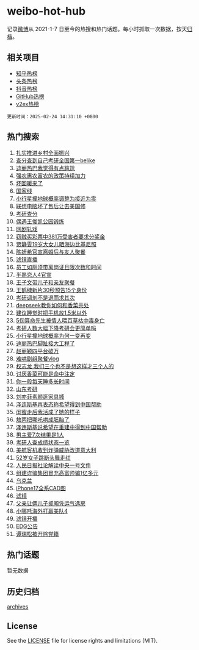 # weibo-hot-hub

记录[微博](https://www.weibo.com)从 2021-1-7 日至今的热搜和热门话题。每小时抓取一次数据，按天[归档](archives)。

## 相关项目

- [知乎热榜](https://github.com/snaildev/zhihu-hot-hub)
- [头条热榜](https://github.com/snaildev/toutiao-hot-hub)
- [抖音热榜](https://github.com/snaildev/douyin-hot-hub)
- [GitHub热榜](https://github.com/snaildev/github-hot-hub)
- [v2ex热榜](https://github.com/snaildev/v2ex-hot-hub)


`更新时间：2025-02-24 14:31:10 +0800`

## 热门搜索

1. [扎实推进乡村全面振兴](https://m.weibo.cn/search?containerid=100103type%3D1%26t%3D10%26q%3D%23%E6%89%8E%E5%AE%9E%E6%8E%A8%E8%BF%9B%E4%B9%A1%E6%9D%91%E5%85%A8%E9%9D%A2%E6%8C%AF%E5%85%B4%23&stream_entry_id=51&isnewpage=1&extparam=seat%3D1%26cate%3D10103%26q%3D%2523%25E6%2589%258E%25E5%25AE%259E%25E6%258E%25A8%25E8%25BF%259B%25E4%25B9%25A1%25E6%259D%2591%25E5%2585%25A8%25E9%259D%25A2%25E6%258C%25AF%25E5%2585%25B4%2523%26pos%3D0%26dgr%3D0%26stream_entry_id%3D51%26c_type%3D51%26filter_type%3Drealtimehot%26display_time%3D1740378669%26pre_seqid%3D17403786692330374345891)
1. [查分查到自己考研全国第一belike](https://m.weibo.cn/search?containerid=100103type%3D1%26t%3D10%26q%3D%23%E6%9F%A5%E5%88%86%E6%9F%A5%E5%88%B0%E8%87%AA%E5%B7%B1%E8%80%83%E7%A0%94%E5%85%A8%E5%9B%BD%E7%AC%AC%E4%B8%80belike%23&stream_entry_id=31&isnewpage=1&extparam=seat%3D1%26flag%3D1%26filter_type%3Drealtimehot%26lcate%3D5001%26pos%3D0%26cate%3D5001%26realpos%3D1%26c_type%3D31%26dgr%3D0%26stream_entry_id%3D31%26q%3D%2523%25E6%259F%25A5%25E5%2588%2586%25E6%259F%25A5%25E5%2588%25B0%25E8%2587%25AA%25E5%25B7%25B1%25E8%2580%2583%25E7%25A0%2594%25E5%2585%25A8%25E5%259B%25BD%25E7%25AC%25AC%25E4%25B8%2580belike%2523%26band_rank%3D1%26display_time%3D1740378669%26pre_seqid%3D17403786692330374345891)
1. [迪丽热巴我觉得有点尴尬](https://m.weibo.cn/search?containerid=100103type%3D1%26t%3D10%26q%3D%23%E8%BF%AA%E4%B8%BD%E7%83%AD%E5%B7%B4%E6%88%91%E8%A7%89%E5%BE%97%E6%9C%89%E7%82%B9%E5%B0%B4%E5%B0%AC%23&stream_entry_id=31&isnewpage=1&extparam=seat%3D1%26flag%3D1%26filter_type%3Drealtimehot%26lcate%3D5001%26pos%3D1%26cate%3D5001%26realpos%3D2%26c_type%3D31%26dgr%3D0%26stream_entry_id%3D31%26q%3D%2523%25E8%25BF%25AA%25E4%25B8%25BD%25E7%2583%25AD%25E5%25B7%25B4%25E6%2588%2591%25E8%25A7%2589%25E5%25BE%2597%25E6%259C%2589%25E7%2582%25B9%25E5%25B0%25B4%25E5%25B0%25AC%2523%26band_rank%3D2%26display_time%3D1740378669%26pre_seqid%3D17403786692330374345891)
1. [强农惠农富农的政策持续加力](https://m.weibo.cn/search?containerid=100103type%3D1%26t%3D10%26q%3D%23%E5%BC%BA%E5%86%9C%E6%83%A0%E5%86%9C%E5%AF%8C%E5%86%9C%E7%9A%84%E6%94%BF%E7%AD%96%E6%8C%81%E7%BB%AD%E5%8A%A0%E5%8A%9B%23&stream_entry_id=31&isnewpage=1&extparam=seat%3D1%26flag%3D0%26filter_type%3Drealtimehot%26lcate%3D5001%26pos%3D2%26cate%3D5001%26realpos%3D3%26c_type%3D31%26dgr%3D0%26stream_entry_id%3D31%26q%3D%2523%25E5%25BC%25BA%25E5%2586%259C%25E6%2583%25A0%25E5%2586%259C%25E5%25AF%258C%25E5%2586%259C%25E7%259A%2584%25E6%2594%25BF%25E7%25AD%2596%25E6%258C%2581%25E7%25BB%25AD%25E5%258A%25A0%25E5%258A%259B%2523%26band_rank%3D3%26display_time%3D1740378669%26pre_seqid%3D17403786692330374345891)
1. [坏回暖来了](https://m.weibo.cn/search?containerid=100103type%3D1%26t%3D10%26q%3D%23%E5%9D%8F%E5%9B%9E%E6%9A%96%E6%9D%A5%E4%BA%86%23&stream_entry_id=31&isnewpage=1&extparam=seat%3D1%26flag%3D1%26filter_type%3Drealtimehot%26lcate%3D5001%26pos%3D3%26cate%3D5001%26realpos%3D4%26c_type%3D31%26dgr%3D0%26stream_entry_id%3D31%26q%3D%2523%25E5%259D%258F%25E5%259B%259E%25E6%259A%2596%25E6%259D%25A5%25E4%25BA%2586%2523%26band_rank%3D4%26display_time%3D1740378669%26pre_seqid%3D17403786692330374345891)
1. [国家线](https://m.weibo.cn/search?containerid=100103type%3D1%26t%3D10%26q%3D%E5%9B%BD%E5%AE%B6%E7%BA%BF&stream_entry_id=31&isnewpage=1&extparam=seat%3D1%26flag%3D2%26filter_type%3Drealtimehot%26lcate%3D5001%26pos%3D4%26cate%3D5001%26realpos%3D5%26c_type%3D31%26dgr%3D0%26stream_entry_id%3D31%26q%3D%25E5%259B%25BD%25E5%25AE%25B6%25E7%25BA%25BF%26band_rank%3D5%26display_time%3D1740378669%26pre_seqid%3D17403786692330374345891)
1. [小行星撞地球概率调整为接近为零](https://m.weibo.cn/search?containerid=100103type%3D1%26t%3D10%26q%3D%23%E5%B0%8F%E8%A1%8C%E6%98%9F%E6%92%9E%E5%9C%B0%E7%90%83%E6%A6%82%E7%8E%87%E8%B0%83%E6%95%B4%E4%B8%BA%E6%8E%A5%E8%BF%91%E4%B8%BA%E9%9B%B6%23&stream_entry_id=31&isnewpage=1&extparam=seat%3D1%26flag%3D1%26filter_type%3Drealtimehot%26lcate%3D5001%26pos%3D5%26cate%3D5001%26realpos%3D6%26c_type%3D31%26dgr%3D0%26stream_entry_id%3D31%26q%3D%2523%25E5%25B0%258F%25E8%25A1%258C%25E6%2598%259F%25E6%2592%259E%25E5%259C%25B0%25E7%2590%2583%25E6%25A6%2582%25E7%258E%2587%25E8%25B0%2583%25E6%2595%25B4%25E4%25B8%25BA%25E6%258E%25A5%25E8%25BF%2591%25E4%25B8%25BA%25E9%259B%25B6%2523%26band_rank%3D6%26display_time%3D1740378669%26pre_seqid%3D17403786692330374345891)
1. [联想电脑坏了售后让去美国修](https://m.weibo.cn/search?containerid=100103type%3D1%26t%3D10%26q%3D%23%E8%81%94%E6%83%B3%E7%94%B5%E8%84%91%E5%9D%8F%E4%BA%86%E5%94%AE%E5%90%8E%E8%AE%A9%E5%8E%BB%E7%BE%8E%E5%9B%BD%E4%BF%AE%23&stream_entry_id=31&isnewpage=1&extparam=seat%3D1%26flag%3D0%26filter_type%3Drealtimehot%26lcate%3D5001%26pos%3D6%26cate%3D5001%26realpos%3D7%26c_type%3D31%26dgr%3D0%26stream_entry_id%3D31%26q%3D%2523%25E8%2581%2594%25E6%2583%25B3%25E7%2594%25B5%25E8%2584%2591%25E5%259D%258F%25E4%25BA%2586%25E5%2594%25AE%25E5%2590%258E%25E8%25AE%25A9%25E5%258E%25BB%25E7%25BE%258E%25E5%259B%25BD%25E4%25BF%25AE%2523%26band_rank%3D7%26display_time%3D1740378669%26pre_seqid%3D17403786692330374345891)
1. [考研查分](https://m.weibo.cn/search?containerid=100103type%3D1%26t%3D10%26q%3D%E8%80%83%E7%A0%94%E6%9F%A5%E5%88%86&stream_entry_id=31&isnewpage=1&extparam=seat%3D1%26flag%3D0%26filter_type%3Drealtimehot%26lcate%3D5001%26pos%3D7%26cate%3D5001%26realpos%3D8%26c_type%3D31%26dgr%3D0%26stream_entry_id%3D31%26q%3D%25E8%2580%2583%25E7%25A0%2594%25E6%259F%25A5%25E5%2588%2586%26band_rank%3D8%26display_time%3D1740378669%26pre_seqid%3D17403786692330374345891)
1. [偶遇王俊凯公园锻炼](https://m.weibo.cn/search?containerid=100103type%3D1%26t%3D10%26q%3D%23%E5%81%B6%E9%81%87%E7%8E%8B%E4%BF%8A%E5%87%AF%E5%85%AC%E5%9B%AD%E9%94%BB%E7%82%BC%23&stream_entry_id=31&isnewpage=1&extparam=seat%3D1%26flag%3D1%26filter_type%3Drealtimehot%26lcate%3D5001%26pos%3D8%26cate%3D5001%26realpos%3D9%26c_type%3D31%26dgr%3D0%26stream_entry_id%3D31%26q%3D%2523%25E5%2581%25B6%25E9%2581%2587%25E7%258E%258B%25E4%25BF%258A%25E5%2587%25AF%25E5%2585%25AC%25E5%259B%25AD%25E9%2594%25BB%25E7%2582%25BC%2523%26band_rank%3D9%26display_time%3D1740378669%26pre_seqid%3D17403786692330374345891)
1. [网剧轧戏](https://m.weibo.cn/search?containerid=100103type%3D1%26t%3D10%26q%3D%E7%BD%91%E5%89%A7%E8%BD%A7%E6%88%8F&stream_entry_id=31&isnewpage=1&extparam=seat%3D1%26flag%3D0%26filter_type%3Drealtimehot%26lcate%3D5001%26pos%3D9%26cate%3D5001%26realpos%3D10%26c_type%3D31%26dgr%3D0%26stream_entry_id%3D31%26q%3D%25E7%25BD%2591%25E5%2589%25A7%25E8%25BD%25A7%25E6%2588%258F%26band_rank%3D10%26display_time%3D1740378669%26pre_seqid%3D17403786692330374345891)
1. [窃贼买彩票中381万受害者要求分奖金](https://m.weibo.cn/search?containerid=100103type%3D1%26t%3D10%26q%3D%23%E7%AA%83%E8%B4%BC%E4%B9%B0%E5%BD%A9%E7%A5%A8%E4%B8%AD381%E4%B8%87%E5%8F%97%E5%AE%B3%E8%80%85%E8%A6%81%E6%B1%82%E5%88%86%E5%A5%96%E9%87%91%23&stream_entry_id=31&isnewpage=1&extparam=seat%3D1%26flag%3D1%26filter_type%3Drealtimehot%26lcate%3D5001%26pos%3D10%26cate%3D5001%26realpos%3D11%26c_type%3D31%26dgr%3D0%26stream_entry_id%3D31%26q%3D%2523%25E7%25AA%2583%25E8%25B4%25BC%25E4%25B9%25B0%25E5%25BD%25A9%25E7%25A5%25A8%25E4%25B8%25AD381%25E4%25B8%2587%25E5%258F%2597%25E5%25AE%25B3%25E8%2580%2585%25E8%25A6%2581%25E6%25B1%2582%25E5%2588%2586%25E5%25A5%2596%25E9%2587%2591%2523%26band_rank%3D11%26display_time%3D1740378669%26pre_seqid%3D17403786692330374345891)
1. [贾静雯19岁大女儿晒海边比基尼照](https://m.weibo.cn/search?containerid=100103type%3D1%26t%3D10%26q%3D%23%E8%B4%BE%E9%9D%99%E9%9B%AF19%E5%B2%81%E5%A4%A7%E5%A5%B3%E5%84%BF%E6%99%92%E6%B5%B7%E8%BE%B9%E6%AF%94%E5%9F%BA%E5%B0%BC%E7%85%A7%23&stream_entry_id=31&isnewpage=1&extparam=seat%3D1%26flag%3D1%26filter_type%3Drealtimehot%26lcate%3D5001%26pos%3D11%26cate%3D5001%26realpos%3D12%26c_type%3D31%26dgr%3D0%26stream_entry_id%3D31%26q%3D%2523%25E8%25B4%25BE%25E9%259D%2599%25E9%259B%25AF19%25E5%25B2%2581%25E5%25A4%25A7%25E5%25A5%25B3%25E5%2584%25BF%25E6%2599%2592%25E6%25B5%25B7%25E8%25BE%25B9%25E6%25AF%2594%25E5%259F%25BA%25E5%25B0%25BC%25E7%2585%25A7%2523%26band_rank%3D12%26display_time%3D1740378669%26pre_seqid%3D17403786692330374345891)
1. [陈妍希官宣离婚后与友人聚餐](https://m.weibo.cn/search?containerid=100103type%3D1%26t%3D10%26q%3D%23%E9%99%88%E5%A6%8D%E5%B8%8C%E5%AE%98%E5%AE%A3%E7%A6%BB%E5%A9%9A%E5%90%8E%E4%B8%8E%E5%8F%8B%E4%BA%BA%E8%81%9A%E9%A4%90%23&stream_entry_id=31&isnewpage=1&extparam=seat%3D1%26flag%3D1%26filter_type%3Drealtimehot%26lcate%3D5001%26pos%3D12%26cate%3D5001%26realpos%3D13%26c_type%3D31%26dgr%3D0%26stream_entry_id%3D31%26q%3D%2523%25E9%2599%2588%25E5%25A6%258D%25E5%25B8%258C%25E5%25AE%2598%25E5%25AE%25A3%25E7%25A6%25BB%25E5%25A9%259A%25E5%2590%258E%25E4%25B8%258E%25E5%258F%258B%25E4%25BA%25BA%25E8%2581%259A%25E9%25A4%2590%2523%26band_rank%3D13%26display_time%3D1740378669%26pre_seqid%3D17403786692330374345891)
1. [滤镜直播](https://m.weibo.cn/search?containerid=100103type%3D1%26t%3D10%26q%3D%E6%BB%A4%E9%95%9C%E7%9B%B4%E6%92%AD&stream_entry_id=31&isnewpage=1&extparam=seat%3D1%26flag%3D1%26filter_type%3Drealtimehot%26lcate%3D5001%26pos%3D13%26cate%3D5001%26realpos%3D14%26c_type%3D31%26dgr%3D0%26stream_entry_id%3D31%26q%3D%25E6%25BB%25A4%25E9%2595%259C%25E7%259B%25B4%25E6%2592%25AD%26band_rank%3D14%26display_time%3D1740378669%26pre_seqid%3D17403786692330374345891)
1. [员工如厕须带离岗证且限次数和时间](https://m.weibo.cn/search?containerid=100103type%3D1%26t%3D10%26q%3D%23%E5%91%98%E5%B7%A5%E5%A6%82%E5%8E%95%E9%A1%BB%E5%B8%A6%E7%A6%BB%E5%B2%97%E8%AF%81%E4%B8%94%E9%99%90%E6%AC%A1%E6%95%B0%E5%92%8C%E6%97%B6%E9%97%B4%23&stream_entry_id=31&isnewpage=1&extparam=seat%3D1%26flag%3D1%26filter_type%3Drealtimehot%26lcate%3D5001%26pos%3D14%26cate%3D5001%26realpos%3D15%26c_type%3D31%26dgr%3D0%26stream_entry_id%3D31%26q%3D%2523%25E5%2591%2598%25E5%25B7%25A5%25E5%25A6%2582%25E5%258E%2595%25E9%25A1%25BB%25E5%25B8%25A6%25E7%25A6%25BB%25E5%25B2%2597%25E8%25AF%2581%25E4%25B8%2594%25E9%2599%2590%25E6%25AC%25A1%25E6%2595%25B0%25E5%2592%258C%25E6%2597%25B6%25E9%2597%25B4%2523%26band_rank%3D15%26display_time%3D1740378669%26pre_seqid%3D17403786692330374345891)
1. [半熟恋人4官宣](https://m.weibo.cn/search?containerid=100103type%3D1%26t%3D10%26q%3D%E5%8D%8A%E7%86%9F%E6%81%8B%E4%BA%BA4%E5%AE%98%E5%AE%A3&stream_entry_id=31&isnewpage=1&extparam=seat%3D1%26flag%3D0%26filter_type%3Drealtimehot%26lcate%3D5001%26pos%3D15%26cate%3D5001%26realpos%3D16%26c_type%3D31%26dgr%3D0%26stream_entry_id%3D31%26q%3D%25E5%258D%258A%25E7%2586%259F%25E6%2581%258B%25E4%25BA%25BA4%25E5%25AE%2598%25E5%25AE%25A3%26band_rank%3D16%26display_time%3D1740378669%26pre_seqid%3D17403786692330374345891)
1. [王子文带儿子和亲友聚餐](https://m.weibo.cn/search?containerid=100103type%3D1%26t%3D10%26q%3D%23%E7%8E%8B%E5%AD%90%E6%96%87%E5%B8%A6%E5%84%BF%E5%AD%90%E5%92%8C%E4%BA%B2%E5%8F%8B%E8%81%9A%E9%A4%90%23&stream_entry_id=31&isnewpage=1&extparam=seat%3D1%26flag%3D1%26filter_type%3Drealtimehot%26lcate%3D5001%26pos%3D16%26cate%3D5001%26realpos%3D17%26c_type%3D31%26dgr%3D0%26stream_entry_id%3D31%26q%3D%2523%25E7%258E%258B%25E5%25AD%2590%25E6%2596%2587%25E5%25B8%25A6%25E5%2584%25BF%25E5%25AD%2590%25E5%2592%258C%25E4%25BA%25B2%25E5%258F%258B%25E8%2581%259A%25E9%25A4%2590%2523%26band_rank%3D17%26display_time%3D1740378669%26pre_seqid%3D17403786692330374345891)
1. [王鹤棣新片30秒预告15个身份](https://m.weibo.cn/search?containerid=100103type%3D1%26t%3D10%26q%3D%E7%8E%8B%E9%B9%A4%E6%A3%A3%E6%96%B0%E7%89%8730%E7%A7%92%E9%A2%84%E5%91%8A15%E4%B8%AA%E8%BA%AB%E4%BB%BD&stream_entry_id=31&isnewpage=1&extparam=seat%3D1%26flag%3D1%26filter_type%3Drealtimehot%26lcate%3D5001%26pos%3D17%26cate%3D5001%26realpos%3D18%26c_type%3D31%26dgr%3D0%26stream_entry_id%3D31%26q%3D%25E7%258E%258B%25E9%25B9%25A4%25E6%25A3%25A3%25E6%2596%25B0%25E7%2589%258730%25E7%25A7%2592%25E9%25A2%2584%25E5%2591%258A15%25E4%25B8%25AA%25E8%25BA%25AB%25E4%25BB%25BD%26band_rank%3D18%26display_time%3D1740378669%26pre_seqid%3D17403786692330374345891)
1. [考研调剂不是退而求其次](https://m.weibo.cn/search?containerid=100103type%3D1%26t%3D10%26q%3D%23%E8%80%83%E7%A0%94%E8%B0%83%E5%89%82%E4%B8%8D%E6%98%AF%E9%80%80%E8%80%8C%E6%B1%82%E5%85%B6%E6%AC%A1%23&stream_entry_id=31&isnewpage=1&extparam=seat%3D1%26flag%3D1%26filter_type%3Drealtimehot%26lcate%3D5001%26pos%3D18%26cate%3D5001%26realpos%3D19%26c_type%3D31%26dgr%3D0%26stream_entry_id%3D31%26q%3D%2523%25E8%2580%2583%25E7%25A0%2594%25E8%25B0%2583%25E5%2589%2582%25E4%25B8%258D%25E6%2598%25AF%25E9%2580%2580%25E8%2580%258C%25E6%25B1%2582%25E5%2585%25B6%25E6%25AC%25A1%2523%26band_rank%3D19%26display_time%3D1740378669%26pre_seqid%3D17403786692330374345891)
1. [deepseek教你如何和香菜共处](https://m.weibo.cn/search?containerid=100103type%3D1%26t%3D10%26q%3D%23deepseek%E6%95%99%E4%BD%A0%E5%A6%82%E4%BD%95%E5%92%8C%E9%A6%99%E8%8F%9C%E5%85%B1%E5%A4%84%23&stream_entry_id=31&isnewpage=1&extparam=seat%3D1%26flag%3D1%26filter_type%3Drealtimehot%26lcate%3D5001%26pos%3D19%26cate%3D5001%26realpos%3D20%26c_type%3D31%26dgr%3D0%26stream_entry_id%3D31%26q%3D%2523deepseek%25E6%2595%2599%25E4%25BD%25A0%25E5%25A6%2582%25E4%25BD%2595%25E5%2592%258C%25E9%25A6%2599%25E8%258F%259C%25E5%2585%25B1%25E5%25A4%2584%2523%26band_rank%3D20%26display_time%3D1740378669%26pre_seqid%3D17403786692330374345891)
1. [建议睡觉时把手机放1.5米以外](https://m.weibo.cn/search?containerid=100103type%3D1%26t%3D10%26q%3D%23%E5%BB%BA%E8%AE%AE%E7%9D%A1%E8%A7%89%E6%97%B6%E6%8A%8A%E6%89%8B%E6%9C%BA%E6%94%BE1.5%E7%B1%B3%E4%BB%A5%E5%A4%96%23&stream_entry_id=31&isnewpage=1&extparam=seat%3D1%26flag%3D2%26filter_type%3Drealtimehot%26lcate%3D5001%26pos%3D20%26cate%3D5001%26realpos%3D21%26c_type%3D31%26dgr%3D0%26stream_entry_id%3D31%26q%3D%2523%25E5%25BB%25BA%25E8%25AE%25AE%25E7%259D%25A1%25E8%25A7%2589%25E6%2597%25B6%25E6%258A%258A%25E6%2589%258B%25E6%259C%25BA%25E6%2594%25BE1.5%25E7%25B1%25B3%25E4%25BB%25A5%25E5%25A4%2596%2523%26band_rank%3D21%26display_time%3D1740378669%26pre_seqid%3D17403786692330374345891)
1. [5旬算命先生被情人喂百草枯中毒身亡](https://m.weibo.cn/search?containerid=100103type%3D1%26t%3D10%26q%3D%235%E6%97%AC%E7%AE%97%E5%91%BD%E5%85%88%E7%94%9F%E8%A2%AB%E6%83%85%E4%BA%BA%E5%96%82%E7%99%BE%E8%8D%89%E6%9E%AF%E4%B8%AD%E6%AF%92%E8%BA%AB%E4%BA%A1%23&stream_entry_id=31&isnewpage=1&extparam=seat%3D1%26flag%3D0%26filter_type%3Drealtimehot%26lcate%3D5001%26pos%3D21%26cate%3D5001%26realpos%3D22%26c_type%3D31%26dgr%3D0%26stream_entry_id%3D31%26q%3D%25235%25E6%2597%25AC%25E7%25AE%2597%25E5%2591%25BD%25E5%2585%2588%25E7%2594%259F%25E8%25A2%25AB%25E6%2583%2585%25E4%25BA%25BA%25E5%2596%2582%25E7%2599%25BE%25E8%258D%2589%25E6%259E%25AF%25E4%25B8%25AD%25E6%25AF%2592%25E8%25BA%25AB%25E4%25BA%25A1%2523%26band_rank%3D22%26display_time%3D1740378669%26pre_seqid%3D17403786692330374345891)
1. [考研人数大幅下降考研会更简单吗](https://m.weibo.cn/search?containerid=100103type%3D1%26t%3D10%26q%3D%23%E8%80%83%E7%A0%94%E4%BA%BA%E6%95%B0%E5%A4%A7%E5%B9%85%E4%B8%8B%E9%99%8D%E8%80%83%E7%A0%94%E4%BC%9A%E6%9B%B4%E7%AE%80%E5%8D%95%E5%90%97%23&stream_entry_id=31&isnewpage=1&extparam=seat%3D1%26flag%3D1%26filter_type%3Drealtimehot%26lcate%3D5001%26pos%3D22%26cate%3D5001%26realpos%3D23%26c_type%3D31%26dgr%3D0%26stream_entry_id%3D31%26q%3D%2523%25E8%2580%2583%25E7%25A0%2594%25E4%25BA%25BA%25E6%2595%25B0%25E5%25A4%25A7%25E5%25B9%2585%25E4%25B8%258B%25E9%2599%258D%25E8%2580%2583%25E7%25A0%2594%25E4%25BC%259A%25E6%259B%25B4%25E7%25AE%2580%25E5%258D%2595%25E5%2590%2597%2523%26band_rank%3D23%26display_time%3D1740378669%26pre_seqid%3D17403786692330374345891)
1. [小行星撞地球概率为何一变再变](https://m.weibo.cn/search?containerid=100103type%3D1%26t%3D10%26q%3D%23%E5%B0%8F%E8%A1%8C%E6%98%9F%E6%92%9E%E5%9C%B0%E7%90%83%E6%A6%82%E7%8E%87%E4%B8%BA%E4%BD%95%E4%B8%80%E5%8F%98%E5%86%8D%E5%8F%98%23&stream_entry_id=31&isnewpage=1&extparam=seat%3D1%26flag%3D1%26filter_type%3Drealtimehot%26lcate%3D5001%26pos%3D23%26cate%3D5001%26realpos%3D24%26c_type%3D31%26dgr%3D0%26stream_entry_id%3D31%26q%3D%2523%25E5%25B0%258F%25E8%25A1%258C%25E6%2598%259F%25E6%2592%259E%25E5%259C%25B0%25E7%2590%2583%25E6%25A6%2582%25E7%258E%2587%25E4%25B8%25BA%25E4%25BD%2595%25E4%25B8%2580%25E5%258F%2598%25E5%2586%258D%25E5%258F%2598%2523%26band_rank%3D24%26display_time%3D1740378669%26pre_seqid%3D17403786692330374345891)
1. [迪丽热巴脚趾接大工程了](https://m.weibo.cn/search?containerid=100103type%3D1%26t%3D10%26q%3D%23%E8%BF%AA%E4%B8%BD%E7%83%AD%E5%B7%B4%E8%84%9A%E8%B6%BE%E6%8E%A5%E5%A4%A7%E5%B7%A5%E7%A8%8B%E4%BA%86%23&stream_entry_id=31&isnewpage=1&extparam=seat%3D1%26flag%3D1%26filter_type%3Drealtimehot%26lcate%3D5001%26pos%3D24%26cate%3D5001%26realpos%3D25%26c_type%3D31%26dgr%3D0%26stream_entry_id%3D31%26q%3D%2523%25E8%25BF%25AA%25E4%25B8%25BD%25E7%2583%25AD%25E5%25B7%25B4%25E8%2584%259A%25E8%25B6%25BE%25E6%258E%25A5%25E5%25A4%25A7%25E5%25B7%25A5%25E7%25A8%258B%25E4%25BA%2586%2523%26band_rank%3D25%26display_time%3D1740378669%26pre_seqid%3D17403786692330374345891)
1. [赵丽颖四平台破万](https://m.weibo.cn/search?containerid=100103type%3D1%26t%3D10%26q%3D%23%E8%B5%B5%E4%B8%BD%E9%A2%96%E5%9B%9B%E5%B9%B3%E5%8F%B0%E7%A0%B4%E4%B8%87%23&stream_entry_id=31&isnewpage=1&extparam=seat%3D1%26flag%3D0%26filter_type%3Drealtimehot%26lcate%3D5001%26pos%3D25%26cate%3D5001%26realpos%3D26%26c_type%3D31%26dgr%3D0%26stream_entry_id%3D31%26q%3D%2523%25E8%25B5%25B5%25E4%25B8%25BD%25E9%25A2%2596%25E5%259B%259B%25E5%25B9%25B3%25E5%258F%25B0%25E7%25A0%25B4%25E4%25B8%2587%2523%26band_rank%3D26%26display_time%3D1740378669%26pre_seqid%3D17403786692330374345891)
1. [难哄剧组聚餐vlog](https://m.weibo.cn/search?containerid=100103type%3D1%26t%3D10%26q%3D%23%E9%9A%BE%E5%93%84%E5%89%A7%E7%BB%84%E8%81%9A%E9%A4%90vlog%23&stream_entry_id=31&isnewpage=1&extparam=seat%3D1%26flag%3D1%26filter_type%3Drealtimehot%26lcate%3D5001%26pos%3D26%26cate%3D5001%26realpos%3D27%26c_type%3D31%26dgr%3D0%26stream_entry_id%3D31%26q%3D%2523%25E9%259A%25BE%25E5%2593%2584%25E5%2589%25A7%25E7%25BB%2584%25E8%2581%259A%25E9%25A4%2590vlog%2523%26band_rank%3D27%26display_time%3D1740378669%26pre_seqid%3D17403786692330374345891)
1. [权志龙 我们三个也不是想这样才三个人的](https://m.weibo.cn/search?containerid=100103type%3D1%26t%3D10%26q%3D%E6%9D%83%E5%BF%97%E9%BE%99+%E6%88%91%E4%BB%AC%E4%B8%89%E4%B8%AA%E4%B9%9F%E4%B8%8D%E6%98%AF%E6%83%B3%E8%BF%99%E6%A0%B7%E6%89%8D%E4%B8%89%E4%B8%AA%E4%BA%BA%E7%9A%84&stream_entry_id=31&isnewpage=1&extparam=seat%3D1%26flag%3D0%26filter_type%3Drealtimehot%26lcate%3D5001%26pos%3D27%26cate%3D5001%26realpos%3D28%26c_type%3D31%26dgr%3D0%26stream_entry_id%3D31%26q%3D%25E6%259D%2583%25E5%25BF%2597%25E9%25BE%2599%2520%25E6%2588%2591%25E4%25BB%25AC%25E4%25B8%2589%25E4%25B8%25AA%25E4%25B9%259F%25E4%25B8%258D%25E6%2598%25AF%25E6%2583%25B3%25E8%25BF%2599%25E6%25A0%25B7%25E6%2589%258D%25E4%25B8%2589%25E4%25B8%25AA%25E4%25BA%25BA%25E7%259A%2584%26band_rank%3D28%26display_time%3D1740378669%26pre_seqid%3D17403786692330374345891)
1. [讨厌香菜可能是命中注定](https://m.weibo.cn/search?containerid=100103type%3D1%26t%3D10%26q%3D%23%E8%AE%A8%E5%8E%8C%E9%A6%99%E8%8F%9C%E5%8F%AF%E8%83%BD%E6%98%AF%E5%91%BD%E4%B8%AD%E6%B3%A8%E5%AE%9A%23&stream_entry_id=31&isnewpage=1&extparam=seat%3D1%26flag%3D1%26filter_type%3Drealtimehot%26lcate%3D5001%26pos%3D28%26cate%3D5001%26realpos%3D29%26c_type%3D31%26dgr%3D0%26stream_entry_id%3D31%26q%3D%2523%25E8%25AE%25A8%25E5%258E%258C%25E9%25A6%2599%25E8%258F%259C%25E5%258F%25AF%25E8%2583%25BD%25E6%2598%25AF%25E5%2591%25BD%25E4%25B8%25AD%25E6%25B3%25A8%25E5%25AE%259A%2523%26band_rank%3D29%26display_time%3D1740378669%26pre_seqid%3D17403786692330374345891)
1. [你一般每天睡多长时间](https://m.weibo.cn/search?containerid=100103type%3D1%26t%3D10%26q%3D%23%E4%BD%A0%E4%B8%80%E8%88%AC%E6%AF%8F%E5%A4%A9%E7%9D%A1%E5%A4%9A%E9%95%BF%E6%97%B6%E9%97%B4%23&stream_entry_id=31&isnewpage=1&extparam=seat%3D1%26flag%3D1%26filter_type%3Drealtimehot%26lcate%3D5001%26pos%3D29%26cate%3D5001%26realpos%3D30%26c_type%3D31%26dgr%3D0%26stream_entry_id%3D31%26q%3D%2523%25E4%25BD%25A0%25E4%25B8%2580%25E8%2588%25AC%25E6%25AF%258F%25E5%25A4%25A9%25E7%259D%25A1%25E5%25A4%259A%25E9%2595%25BF%25E6%2597%25B6%25E9%2597%25B4%2523%26band_rank%3D30%26display_time%3D1740378669%26pre_seqid%3D17403786692330374345891)
1. [山东考研](https://m.weibo.cn/search?containerid=100103type%3D1%26t%3D10%26q%3D%E5%B1%B1%E4%B8%9C%E8%80%83%E7%A0%94&stream_entry_id=31&isnewpage=1&extparam=seat%3D1%26flag%3D1%26filter_type%3Drealtimehot%26lcate%3D5001%26pos%3D30%26cate%3D5001%26realpos%3D31%26c_type%3D31%26dgr%3D0%26stream_entry_id%3D31%26q%3D%25E5%25B1%25B1%25E4%25B8%259C%25E8%2580%2583%25E7%25A0%2594%26band_rank%3D31%26display_time%3D1740378669%26pre_seqid%3D17403786692330374345891)
1. [刘亦菲素颜逛家具城](https://m.weibo.cn/search?containerid=100103type%3D1%26t%3D10%26q%3D%23%E5%88%98%E4%BA%A6%E8%8F%B2%E7%B4%A0%E9%A2%9C%E9%80%9B%E5%AE%B6%E5%85%B7%E5%9F%8E%23&stream_entry_id=31&isnewpage=1&extparam=seat%3D1%26flag%3D1%26filter_type%3Drealtimehot%26lcate%3D5001%26pos%3D31%26cate%3D5001%26realpos%3D32%26c_type%3D31%26dgr%3D0%26stream_entry_id%3D31%26q%3D%2523%25E5%2588%2598%25E4%25BA%25A6%25E8%258F%25B2%25E7%25B4%25A0%25E9%25A2%259C%25E9%2580%259B%25E5%25AE%25B6%25E5%2585%25B7%25E5%259F%258E%2523%26band_rank%3D32%26display_time%3D1740378669%26pre_seqid%3D17403786692330374345891)
1. [泽连斯基再表态称希望得到中国帮助](https://m.weibo.cn/search?containerid=100103type%3D1%26t%3D10%26q%3D%23%E6%B3%BD%E8%BF%9E%E6%96%AF%E5%9F%BA%E5%86%8D%E8%A1%A8%E6%80%81%E7%A7%B0%E5%B8%8C%E6%9C%9B%E5%BE%97%E5%88%B0%E4%B8%AD%E5%9B%BD%E5%B8%AE%E5%8A%A9%23&stream_entry_id=31&isnewpage=1&extparam=seat%3D1%26flag%3D1%26filter_type%3Drealtimehot%26lcate%3D5001%26pos%3D32%26cate%3D5001%26realpos%3D33%26c_type%3D31%26dgr%3D0%26stream_entry_id%3D31%26q%3D%2523%25E6%25B3%25BD%25E8%25BF%259E%25E6%2596%25AF%25E5%259F%25BA%25E5%2586%258D%25E8%25A1%25A8%25E6%2580%2581%25E7%25A7%25B0%25E5%25B8%258C%25E6%259C%259B%25E5%25BE%2597%25E5%2588%25B0%25E4%25B8%25AD%25E5%259B%25BD%25E5%25B8%25AE%25E5%258A%25A9%2523%26band_rank%3D33%26display_time%3D1740378669%26pre_seqid%3D17403786692330374345891)
1. [闺蜜走后我活成了她的样子](https://m.weibo.cn/search?containerid=100103type%3D1%26t%3D10%26q%3D%E9%97%BA%E8%9C%9C%E8%B5%B0%E5%90%8E%E6%88%91%E6%B4%BB%E6%88%90%E4%BA%86%E5%A5%B9%E7%9A%84%E6%A0%B7%E5%AD%90&stream_entry_id=31&isnewpage=1&extparam=seat%3D1%26flag%3D1%26filter_type%3Drealtimehot%26lcate%3D5001%26pos%3D33%26cate%3D5001%26realpos%3D34%26c_type%3D31%26dgr%3D0%26stream_entry_id%3D31%26q%3D%25E9%2597%25BA%25E8%259C%259C%25E8%25B5%25B0%25E5%2590%258E%25E6%2588%2591%25E6%25B4%25BB%25E6%2588%2590%25E4%25BA%2586%25E5%25A5%25B9%25E7%259A%2584%25E6%25A0%25B7%25E5%25AD%2590%26band_rank%3D34%26display_time%3D1740378669%26pre_seqid%3D17403786692330374345891)
1. [敖丙把哪吒哄成胚胎了](https://m.weibo.cn/search?containerid=100103type%3D1%26t%3D10%26q%3D%E6%95%96%E4%B8%99%E6%8A%8A%E5%93%AA%E5%90%92%E5%93%84%E6%88%90%E8%83%9A%E8%83%8E%E4%BA%86&stream_entry_id=31&isnewpage=1&extparam=seat%3D1%26flag%3D1%26filter_type%3Drealtimehot%26lcate%3D5001%26pos%3D34%26cate%3D5001%26realpos%3D35%26c_type%3D31%26dgr%3D0%26stream_entry_id%3D31%26q%3D%25E6%2595%2596%25E4%25B8%2599%25E6%258A%258A%25E5%2593%25AA%25E5%2590%2592%25E5%2593%2584%25E6%2588%2590%25E8%2583%259A%25E8%2583%258E%25E4%25BA%2586%26band_rank%3D35%26display_time%3D1740378669%26pre_seqid%3D17403786692330374345891)
1. [泽连斯基说希望在重建中得到中国帮助](https://m.weibo.cn/search?containerid=100103type%3D1%26t%3D10%26q%3D%23%E6%B3%BD%E8%BF%9E%E6%96%AF%E5%9F%BA%E8%AF%B4%E5%B8%8C%E6%9C%9B%E5%9C%A8%E9%87%8D%E5%BB%BA%E4%B8%AD%E5%BE%97%E5%88%B0%E4%B8%AD%E5%9B%BD%E5%B8%AE%E5%8A%A9%23&stream_entry_id=31&isnewpage=1&extparam=seat%3D1%26flag%3D0%26filter_type%3Drealtimehot%26lcate%3D5001%26pos%3D35%26cate%3D5001%26realpos%3D36%26c_type%3D31%26dgr%3D0%26stream_entry_id%3D31%26q%3D%2523%25E6%25B3%25BD%25E8%25BF%259E%25E6%2596%25AF%25E5%259F%25BA%25E8%25AF%25B4%25E5%25B8%258C%25E6%259C%259B%25E5%259C%25A8%25E9%2587%258D%25E5%25BB%25BA%25E4%25B8%25AD%25E5%25BE%2597%25E5%2588%25B0%25E4%25B8%25AD%25E5%259B%25BD%25E5%25B8%25AE%25E5%258A%25A9%2523%26band_rank%3D36%26display_time%3D1740378669%26pre_seqid%3D17403786692330374345891)
1. [男主爱7次结果是1人](https://m.weibo.cn/search?containerid=100103type%3D1%26t%3D10%26q%3D%E7%94%B7%E4%B8%BB%E7%88%B17%E6%AC%A1%E7%BB%93%E6%9E%9C%E6%98%AF1%E4%BA%BA&stream_entry_id=31&isnewpage=1&extparam=seat%3D1%26flag%3D0%26filter_type%3Drealtimehot%26lcate%3D5001%26pos%3D36%26cate%3D5001%26realpos%3D37%26c_type%3D31%26dgr%3D0%26stream_entry_id%3D31%26q%3D%25E7%2594%25B7%25E4%25B8%25BB%25E7%2588%25B17%25E6%25AC%25A1%25E7%25BB%2593%25E6%259E%259C%25E6%2598%25AF1%25E4%25BA%25BA%26band_rank%3D37%26display_time%3D1740378669%26pre_seqid%3D17403786692330374345891)
1. [考研人查成绩状态一览](https://m.weibo.cn/search?containerid=100103type%3D1%26t%3D10%26q%3D%23%E8%80%83%E7%A0%94%E4%BA%BA%E6%9F%A5%E6%88%90%E7%BB%A9%E7%8A%B6%E6%80%81%E4%B8%80%E8%A7%88%23&stream_entry_id=31&isnewpage=1&extparam=seat%3D1%26flag%3D1%26filter_type%3Drealtimehot%26lcate%3D5001%26pos%3D37%26cate%3D5001%26realpos%3D38%26c_type%3D31%26dgr%3D0%26stream_entry_id%3D31%26q%3D%2523%25E8%2580%2583%25E7%25A0%2594%25E4%25BA%25BA%25E6%259F%25A5%25E6%2588%2590%25E7%25BB%25A9%25E7%258A%25B6%25E6%2580%2581%25E4%25B8%2580%25E8%25A7%2588%2523%26band_rank%3D38%26display_time%3D1740378669%26pre_seqid%3D17403786692330374345891)
1. [美航客机收到炸弹威胁改道意大利](https://m.weibo.cn/search?containerid=100103type%3D1%26t%3D10%26q%3D%23%E7%BE%8E%E8%88%AA%E5%AE%A2%E6%9C%BA%E6%94%B6%E5%88%B0%E7%82%B8%E5%BC%B9%E5%A8%81%E8%83%81%E6%94%B9%E9%81%93%E6%84%8F%E5%A4%A7%E5%88%A9%23&stream_entry_id=31&isnewpage=1&extparam=seat%3D1%26flag%3D1%26filter_type%3Drealtimehot%26lcate%3D5001%26pos%3D38%26cate%3D5001%26realpos%3D39%26c_type%3D31%26dgr%3D0%26stream_entry_id%3D31%26q%3D%2523%25E7%25BE%258E%25E8%2588%25AA%25E5%25AE%25A2%25E6%259C%25BA%25E6%2594%25B6%25E5%2588%25B0%25E7%2582%25B8%25E5%25BC%25B9%25E5%25A8%2581%25E8%2583%2581%25E6%2594%25B9%25E9%2581%2593%25E6%2584%258F%25E5%25A4%25A7%25E5%2588%25A9%2523%26band_rank%3D39%26display_time%3D1740378669%26pre_seqid%3D17403786692330374345891)
1. [52岁女子跳断头舞走红](https://m.weibo.cn/search?containerid=100103type%3D1%26t%3D10%26q%3D%2352%E5%B2%81%E5%A5%B3%E5%AD%90%E8%B7%B3%E6%96%AD%E5%A4%B4%E8%88%9E%E8%B5%B0%E7%BA%A2%23&stream_entry_id=31&isnewpage=1&extparam=seat%3D1%26flag%3D1%26filter_type%3Drealtimehot%26lcate%3D5001%26pos%3D39%26cate%3D5001%26realpos%3D40%26c_type%3D31%26dgr%3D0%26stream_entry_id%3D31%26q%3D%252352%25E5%25B2%2581%25E5%25A5%25B3%25E5%25AD%2590%25E8%25B7%25B3%25E6%2596%25AD%25E5%25A4%25B4%25E8%2588%259E%25E8%25B5%25B0%25E7%25BA%25A2%2523%26band_rank%3D40%26display_time%3D1740378669%26pre_seqid%3D17403786692330374345891)
1. [人民日报社论解读中央一号文件](https://m.weibo.cn/search?containerid=100103type%3D1%26t%3D10%26q%3D%23%E4%BA%BA%E6%B0%91%E6%97%A5%E6%8A%A5%E7%A4%BE%E8%AE%BA%E8%A7%A3%E8%AF%BB%E4%B8%AD%E5%A4%AE%E4%B8%80%E5%8F%B7%E6%96%87%E4%BB%B6%23&stream_entry_id=31&isnewpage=1&extparam=seat%3D1%26flag%3D1%26filter_type%3Drealtimehot%26lcate%3D5001%26pos%3D40%26cate%3D5001%26realpos%3D41%26c_type%3D31%26dgr%3D0%26stream_entry_id%3D31%26q%3D%2523%25E4%25BA%25BA%25E6%25B0%2591%25E6%2597%25A5%25E6%258A%25A5%25E7%25A4%25BE%25E8%25AE%25BA%25E8%25A7%25A3%25E8%25AF%25BB%25E4%25B8%25AD%25E5%25A4%25AE%25E4%25B8%2580%25E5%258F%25B7%25E6%2596%2587%25E4%25BB%25B6%2523%26band_rank%3D41%26display_time%3D1740378669%26pre_seqid%3D17403786692330374345891)
1. [组建诈骗集团冒充高富帅骗1亿多元](https://m.weibo.cn/search?containerid=100103type%3D1%26t%3D10%26q%3D%23%E7%BB%84%E5%BB%BA%E8%AF%88%E9%AA%97%E9%9B%86%E5%9B%A2%E5%86%92%E5%85%85%E9%AB%98%E5%AF%8C%E5%B8%85%E9%AA%971%E4%BA%BF%E5%A4%9A%E5%85%83%23&stream_entry_id=31&isnewpage=1&extparam=seat%3D1%26flag%3D1%26filter_type%3Drealtimehot%26lcate%3D5001%26pos%3D41%26cate%3D5001%26realpos%3D42%26c_type%3D31%26dgr%3D0%26stream_entry_id%3D31%26q%3D%2523%25E7%25BB%2584%25E5%25BB%25BA%25E8%25AF%2588%25E9%25AA%2597%25E9%259B%2586%25E5%259B%25A2%25E5%2586%2592%25E5%2585%2585%25E9%25AB%2598%25E5%25AF%258C%25E5%25B8%2585%25E9%25AA%25971%25E4%25BA%25BF%25E5%25A4%259A%25E5%2585%2583%2523%26band_rank%3D42%26display_time%3D1740378669%26pre_seqid%3D17403786692330374345891)
1. [乌克兰](https://m.weibo.cn/search?containerid=100103type%3D1%26t%3D10%26q%3D%E4%B9%8C%E5%85%8B%E5%85%B0&stream_entry_id=31&isnewpage=1&extparam=seat%3D1%26flag%3D0%26filter_type%3Drealtimehot%26lcate%3D5001%26pos%3D42%26cate%3D5001%26realpos%3D43%26c_type%3D31%26dgr%3D0%26stream_entry_id%3D31%26q%3D%25E4%25B9%258C%25E5%2585%258B%25E5%2585%25B0%26band_rank%3D43%26display_time%3D1740378669%26pre_seqid%3D17403786692330374345891)
1. [iPhone17全系CAD图](https://m.weibo.cn/search?containerid=100103type%3D1%26t%3D10%26q%3D%23iPhone17%E5%85%A8%E7%B3%BBCAD%E5%9B%BE%23&stream_entry_id=31&isnewpage=1&extparam=seat%3D1%26flag%3D0%26filter_type%3Drealtimehot%26lcate%3D5001%26pos%3D43%26cate%3D5001%26realpos%3D44%26c_type%3D31%26dgr%3D0%26stream_entry_id%3D31%26q%3D%2523iPhone17%25E5%2585%25A8%25E7%25B3%25BBCAD%25E5%259B%25BE%2523%26band_rank%3D44%26display_time%3D1740378669%26pre_seqid%3D17403786692330374345891)
1. [滤镜](https://m.weibo.cn/search?containerid=100103type%3D1%26t%3D10%26q%3D%E6%BB%A4%E9%95%9C&stream_entry_id=31&isnewpage=1&extparam=seat%3D1%26flag%3D1%26filter_type%3Drealtimehot%26lcate%3D5001%26pos%3D44%26cate%3D5001%26realpos%3D45%26c_type%3D31%26dgr%3D0%26stream_entry_id%3D31%26q%3D%25E6%25BB%25A4%25E9%2595%259C%26band_rank%3D45%26display_time%3D1740378669%26pre_seqid%3D17403786692330374345891)
1. [父亲让俩儿子抓阄凭运气选房](https://m.weibo.cn/search?containerid=100103type%3D1%26t%3D10%26q%3D%23%E7%88%B6%E4%BA%B2%E8%AE%A9%E4%BF%A9%E5%84%BF%E5%AD%90%E6%8A%93%E9%98%84%E5%87%AD%E8%BF%90%E6%B0%94%E9%80%89%E6%88%BF%23&stream_entry_id=31&isnewpage=1&extparam=seat%3D1%26flag%3D0%26filter_type%3Drealtimehot%26lcate%3D5001%26pos%3D45%26cate%3D5001%26realpos%3D46%26c_type%3D31%26dgr%3D0%26stream_entry_id%3D31%26q%3D%2523%25E7%2588%25B6%25E4%25BA%25B2%25E8%25AE%25A9%25E4%25BF%25A9%25E5%2584%25BF%25E5%25AD%2590%25E6%258A%2593%25E9%2598%2584%25E5%2587%25AD%25E8%25BF%2590%25E6%25B0%2594%25E9%2580%2589%25E6%2588%25BF%2523%26band_rank%3D46%26display_time%3D1740378669%26pre_seqid%3D17403786692330374345891)
1. [小哪吒海外打赢美队4](https://m.weibo.cn/search?containerid=100103type%3D1%26t%3D10%26q%3D%23%E5%B0%8F%E5%93%AA%E5%90%92%E6%B5%B7%E5%A4%96%E6%89%93%E8%B5%A2%E7%BE%8E%E9%98%9F4%23&stream_entry_id=31&isnewpage=1&extparam=seat%3D1%26flag%3D0%26filter_type%3Drealtimehot%26lcate%3D5001%26pos%3D46%26cate%3D5001%26realpos%3D47%26c_type%3D31%26dgr%3D0%26stream_entry_id%3D31%26q%3D%2523%25E5%25B0%258F%25E5%2593%25AA%25E5%2590%2592%25E6%25B5%25B7%25E5%25A4%2596%25E6%2589%2593%25E8%25B5%25A2%25E7%25BE%258E%25E9%2598%259F4%2523%26band_rank%3D47%26display_time%3D1740378669%26pre_seqid%3D17403786692330374345891)
1. [滤镜开播](https://m.weibo.cn/search?containerid=100103type%3D1%26t%3D10%26q%3D%23%E6%BB%A4%E9%95%9C%E5%BC%80%E6%92%AD%23&stream_entry_id=31&isnewpage=1&extparam=seat%3D1%26flag%3D0%26filter_type%3Drealtimehot%26lcate%3D5001%26pos%3D47%26cate%3D5001%26realpos%3D48%26c_type%3D31%26dgr%3D0%26stream_entry_id%3D31%26q%3D%2523%25E6%25BB%25A4%25E9%2595%259C%25E5%25BC%2580%25E6%2592%25AD%2523%26band_rank%3D48%26display_time%3D1740378669%26pre_seqid%3D17403786692330374345891)
1. [EDG公告](https://m.weibo.cn/search?containerid=100103type%3D1%26t%3D10%26q%3DEDG%E5%85%AC%E5%91%8A&stream_entry_id=31&isnewpage=1&extparam=seat%3D1%26flag%3D1%26filter_type%3Drealtimehot%26lcate%3D5001%26pos%3D48%26cate%3D5001%26realpos%3D49%26c_type%3D31%26dgr%3D0%26stream_entry_id%3D31%26q%3DEDG%25E5%2585%25AC%25E5%2591%258A%26band_rank%3D49%26display_time%3D1740378669%26pre_seqid%3D17403786692330374345891)
1. [谭瑞松被开除党籍](https://m.weibo.cn/search?containerid=100103type%3D1%26t%3D10%26q%3D%23%E8%B0%AD%E7%91%9E%E6%9D%BE%E8%A2%AB%E5%BC%80%E9%99%A4%E5%85%9A%E7%B1%8D%23&stream_entry_id=31&isnewpage=1&extparam=seat%3D1%26flag%3D0%26filter_type%3Drealtimehot%26lcate%3D5001%26pos%3D49%26cate%3D5001%26realpos%3D50%26c_type%3D31%26dgr%3D0%26stream_entry_id%3D31%26q%3D%2523%25E8%25B0%25AD%25E7%2591%259E%25E6%259D%25BE%25E8%25A2%25AB%25E5%25BC%2580%25E9%2599%25A4%25E5%2585%259A%25E7%25B1%258D%2523%26band_rank%3D50%26display_time%3D1740378669%26pre_seqid%3D17403786692330374345891)

## 热门话题

暂无数据

## 历史归档

[archives](archives)

## License

See the [LICENSE](LICENSE) file for license rights and limitations (MIT).
